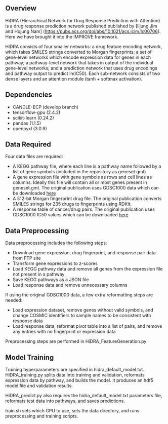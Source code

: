 ## Overview
HiDRA (Hierarchical Network for Drug Response Prediction with Attention) is a drug response prediction network published published by [Iljung Jim and Hojung Nam] (https://pubs.acs.org/doi/abs/10.1021/acs.jcim.1c00706). Here we have brought it into the IMPROVE framework.

HiDRA consists of four smaller networks: a drug feature encoding network, which takes SMILES strings converted to Morgan fingerprints; a set of gene-level networks which encode expression data for genes in each pathway; a pathway-level network that takes in output of the individual gene-level networks; and a prediction network that uses drug encodings and pathway output to predict ln(IC50). Each sub-network consists of two dense layers and an attention module (tanh + softmax activation).

## Dependencies
- CANDLE-ECP (develop branch)
- tensorflow-gpu (2.4.2)
- scikit-learn (0.24.2)
- pandas (1.1.5)
- openpyxl (3.0.9)

## Data Required

Four data files are required:
- A KEGG pathway file, where each line is a pathway name followed by a list of gene symbols (included in the repository as geneset.gmt)
- A gene expression file with gene symbols as rows and cell lines as columns. Ideally this file will contain all or most genes present in geneset.gmt. The original publication uses GDSC1000 data which can be downloaded [here](https://www.cancerrxgene.org/gdsc1000/GDSC1000_WebResources//Data/preprocessed/Cell_line_RMA_proc_basalExp.txt.zip)
- A 512-bit Morgan fingerprint drug file. The original publication converts SMILES strings for 235 drugs to fingerprints using RDKit.
- A response table of cancer/drug pairs. The original publication uses GDSC1000 IC50 values which can be downloaded [here](https://www.cancerrxgene.org/gdsc1000/GDSC1000_WebResources//Data/suppData/TableS4A.xlsx)

## Data Preprocessing

Data preprocessing includes the following steps:
- Download gene expression, drug fingerprint, and response pair data from FTP site
- Transform gene expressions to z-scores
- Load KEGG pathway data and remove all genes from the expression file not present in a pathway
- Save KEGG pathways as a JSON file
- Load response data and remove unnecessary columns
	
If using the original GDSC1000 data, a few extra reformatting steps are needed:
- Load expression dataset, remove genes without valid symbols, and change COSMIC identifiers to sample names to be consistent with response data
- Load response data, reformat pivot table into a list of pairs, and remove any entries with no fingerprint or expression data
	
Preprocessing steps are performed in HiDRA_FeatureGeneration.py
	
## Model Training

Training hyperparameters are specified in hidra_default_model.txt. HiDRA_training.py splits data into training and validation, reformats expression data by pathway, and builds the model. It produces an hdf5 model file and validation results.

HiDRA_predict.py also requires the hidra_default_model.txt parameters file, reformats test data into pathways, and saves predictions.

train.sh sets which GPU to use, sets the data directory, and runs preprocessing and training scripts. 
